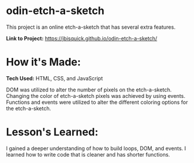 # odin-etch-a-sketch

This project is an online etch-a-sketch that has several extra features.

**Link to Project:** https://jbisquick.github.io/odin-etch-a-sketch/

# How it's Made:

**Tech Used:** HTML, CSS, and JavaScript

DOM was utilized to alter the number of pixels on the etch-a-sketch. Changing the color of etch-a-sketch pixels was achieved by using events. Functions and events were utilized to alter the different coloring options for the etch-a-sketch.

# Lesson's Learned:

I gained a deeper understanding of how to build loops, DOM, and events. I learned how to write code that is cleaner and has shorter functions.
